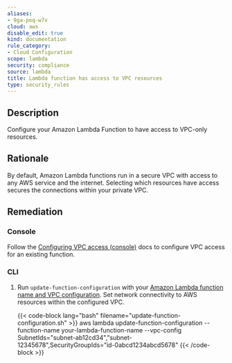 ```yaml
---
aliases:
- 9ga-poq-w7v
cloud: aws
disable_edit: true
kind: documentation
rule_category:
- Cloud Configuration
scope: lambda
security: compliance
source: lambda
title: Lambda function has access to VPC resources
type: security_rules
---
```


## Description

Configure your Amazon Lambda Function to have access to VPC-only resources.

## Rationale

By default, Amazon Lambda functions run in a secure VPC with access to any AWS service and the internet. Selecting which resources have access secures the connections within your private VPC.

## Remediation

### Console

Follow the [Configuring VPC access (console)][1] docs to configure VPC access for an existing function.

### CLI

1. Run `update-function-configuration` with your [Amazon Lambda function name and VPC configuration][2]. Set network connectivity to AWS resources within the configured VPC.

	{{< code-block lang="bash" filename="update-function-configuration.sh" >}}
	aws lambda update-function-configuration
		--function-name your-lambda-function-name
		--vpc-config SubnetIds="subnet-ab12cd34","subnet-12345678",SecurityGroupIds="id-0abcd1234abcd5678"
	{{< /code-block >}}

[1]: https://docs.aws.amazon.com/lambda/latest/dg/configuration-vpc.html#vpc-configuring
[2]: https://awscli.amazonaws.com/v2/documentation/api/latest/reference/lambda/update-function-configuration.html#synopsis
